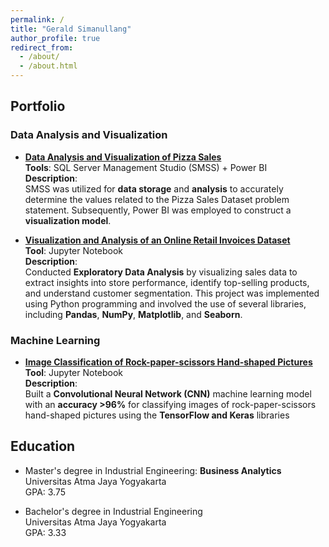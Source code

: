 ```yaml
---
permalink: /
title: "Gerald Simanullang"
author_profile: true
redirect_from: 
  - /about/
  - /about.html
---
```


## Portfolio  
### Data Analysis and Visualization
*  [**Data Analysis and Visualization of Pizza Sales**](https://geraldsimanullang.github.io/portfolio/portfolio-3-Data-Analysis-and-Visualization-of-Pizza-Sales-SQL-PowerBI/)  
  **Tools**: SQL Server Management Studio (SMSS) + Power BI  
  **Description**:  
  SMSS was utilized for **data storage** and **analysis** to accurately determine the values related to the Pizza Sales Dataset problem statement. Subsequently, Power BI was employed to construct a **visualization model**.

* [**Visualization and Analysis of an Online Retail Invoices Dataset**](https://geraldsimanullang.github.io/portfolio/portfolio-1-Visualization-and-Analysis-of-an-Online-Retail-Invoices-Dataset/)  
  **Tool**: Jupyter Notebook  
  **Description**:  
  Conducted **Exploratory Data Analysis** by visualizing sales data to extract insights into store performance, identify top-selling     products, and understand customer segmentation. This project was implemented using Python programming and involved the use of several libraries, including **Pandas**, **NumPy**, **Matplotlib**, and **Seaborn**.
  
### Machine Learning
* [**Image Classification of Rock-paper-scissors Hand-shaped Pictures**](https://geraldsimanullang.github.io/portfolio/portfolio-2-Image-classification-of-rock-paper-scissors-hand-shaped-pictures/)  
  **Tool**: Jupyter Notebook  
  **Description**:  
  Built a **Convolutional Neural Network (CNN)** machine learning model with an **accuracy >96%** for classifying images of rock-paper-scissors hand-shaped pictures using the **TensorFlow and Keras** libraries  
  
  
## Education
* Master's degree in Industrial Engineering: **__Business Analytics__**  
  Universitas Atma Jaya Yogyakarta  
  GPA: 3.75

* Bachelor's degree in Industrial Engineering  
  Universitas Atma Jaya Yogyakarta  
  GPA: 3.33
